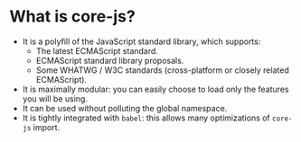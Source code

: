 # What is core-js?

- It is a polyfill of the JavaScript standard library, which supports:
  - The latest ECMAScript standard.
  - ECMAScript standard library proposals.
  - Some WHATWG / W3C standards (cross-platform or closely related ECMAScript).
- It is maximally modular: you can easily choose to load only the features you
  will be using.
- It can be used without polluting the global namespace.
- It is tightly integrated with `babel`: this allows many optimizations of
  `core-js` import.

